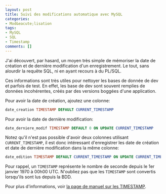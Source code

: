 ```yaml
---
layout: post
title: Suivi des modifications automatique avec MySQL
categories:
- Mod&eacute;lisation
tags:
- MySQL
- SQL
- Timestamp
comments: []
---
```

J'ai découvert, par hasard, un moyen très simple de mémoriser la date de création et de dernière modification d'un enregistrement. Le tout, sans alourdir la requête SQL, ni en ayant recours à du PL/SQL.

Ces informations sont très utiles pour nettoyer les bases de donnée de dev et parfois de test. En effet, les base de dev sont souvent remplies de données incohérentes, créés par des versions boggées d'une application.

Pour avoir la date de création, ajoutez une colonne:
```sql
date_creation TIMESTAMP DEFAULT CURRENT_TIMESTAMP
```

Pour avoir la date de dernière modification:
```sql
date_derniere_modif TIMESTAMP DEFAULT 0 ON UPDATE CURRENT_TIMESTAMP
```

Notez qu'il n'est pas possible d'avoir deux colonnes utilisant `CURRENT_TIMESTAMP`, il est donc intéressant d'enregistrer les date de création et date de dernière modification dans la même colonne:

```sql
date_edition TIMESTAMP DEFAULT CURRENT_TIMESTAMP ON UPDATE CURRENT_TIMESTAMP
```

Pour rappel, un `TIMESTAMP` représente le nombre de seconde depuis le 1er janvier 1970 à 00h00 UTC. N'oubliez pas que les `TIMESTAMP` sont convertis lorsqu'ils sont lus depuis la BDD.

Pour plus d'informations, voir [la page de manuel sur les TIMESTAMP](http://dev.mysql.com/doc/refman/5.1/en/timestamp.html).